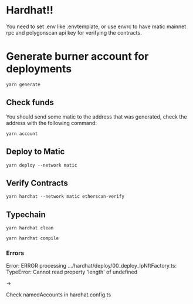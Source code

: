 # Hardhat!!

You need to set .env like .envtemplate, or use envrc to have matic mainnet rpc and polygonscan api key for verifying the contracts.

# Generate burner account for deployments

```
yarn generate
```

## Check funds

You should send some matic to the address that was generated, check the address with the following command:

```
yarn account
```

## Deploy to Matic

```
yarn deploy --network matic
```

## Verify Contracts

```
yarn hardhat --network matic etherscan-verify
```

## Typechain

```
yarn hardhat clean
```

```
yarn hardhat compile
```

### Errors

Error: ERROR processing .../hardhat/deploy/00_deploy_IpNftFactory.ts:
TypeError: Cannot read property 'length' of undefined

->

Check namedAccounts in hardhat.config.ts
